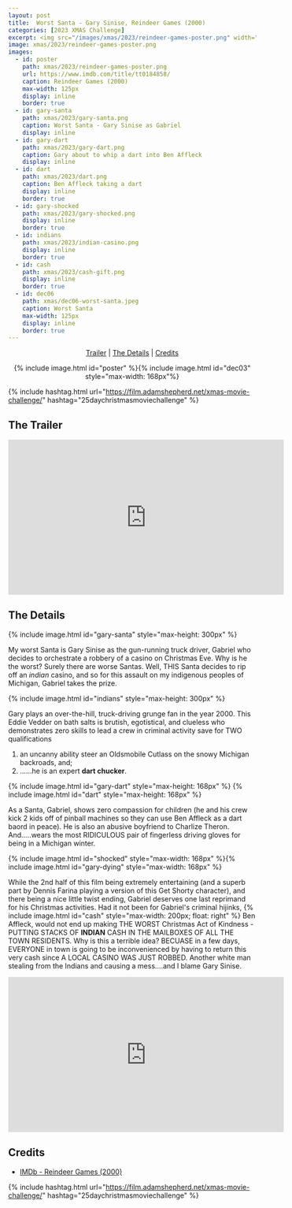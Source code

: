 ```yaml
---
layout: post
title:  Worst Santa - Gary Sinise, Reindeer Games (2000)
categories: [2023 XMAS Challenge]
excerpt: <img src="/images/xmas/2023/reindeer-games-poster.png" width="125px"/>
image: xmas/2023/reindeer-games-poster.png
images:
  - id: poster
    path: xmas/2023/reindeer-games-poster.png
    url: https://www.imdb.com/title/tt0184858/
    caption: Reindeer Games (2000)
    max-width: 125px
    display: inline
    border: true
  - id: gary-santa
    path: xmas/2023/gary-santa.png
    caption: Worst Santa - Gary Sinise as Gabriel
    display: inline    
  - id: gary-dart
    path: xmas/2023/gary-dart.png
    caption: Gary about to whip a dart into Ben Affleck
    display: inline
  - id: dart
    path: xmas/2023/dart.png
    caption: Ben Affleck taking a dart
    display: inline
    border: true
  - id: gary-shocked
    path: xmas/2023/gary-shocked.png
    display: inline
    border: true
  - id: indians
    path: xmas/2023/indian-casino.png
    display: inline
    border: true
  - id: cash
    path: xmas/2023/cash-gift.png
    display: inline
    border: true
  - id: dec06
    path: xmas/dec06-worst-santa.jpeg
    caption: Worst Santa
    max-width: 125px
    display: inline
    border: true
---
```


<div style="text-align: center">
  <p><a href="#the-trailer">Trailer</a> | <a href="#the-details">The Details</a> | <a href="#credits">Credits</a></p>
  <p>{% include image.html id="poster" %}{% include image.html id="dec03" style="max-width: 168px"%}</p>
</div>

{% include hashtag.html url="https://film.adamshepherd.net/xmas-movie-challenge/" hashtag="25daychristmasmoviechallenge" %}

## The Trailer 

<div style="text-align: center">
  <iframe width="560" height="315" src="https://www.youtube.com/embed/H52HE4WE4qw?si=FNcgknww-jhDNcgZ" title="YouTube video player" frameborder="0" allow="accelerometer; autoplay; clipboard-write; encrypted-media; gyroscope; picture-in-picture; web-share" allowfullscreen></iframe>
</div>

## The Details

  {% include image.html id="gary-santa" style="max-height: 300px" %}

My worst Santa is Gary Sinise as the gun-running truck driver, Gabriel who decides to orchestrate a robbery of a casino on Christmas Eve. Why is he the worst? Surely there are worse Santas. Well, THIS Santa decides to rip off an _indian_ casino, and so for this assault on my indigenous peoples of Michigan, Gabriel takes the prize. 

{% include image.html id="indians" style="max-height: 300px" %}

Gary plays an over-the-hill, truck-driving grunge fan in the year 2000. This Eddie Vedder on bath salts is brutish, egotistical, and clueless who demonstrates zero skills to lead a crew in criminal activity save for TWO qualifications 

1. an uncanny ability steer an Oldsmobile Cutlass on the snowy Michigan backroads, and;
2. ......he is an expert **dart chucker**.

{% include image.html id="gary-dart" style="max-height: 168px" %}
{% include image.html id="dart" style="max-height: 168px" %}

As a Santa, Gabriel, shows zero compassion for children (he and his crew kick 2 kids off of pinball machines so they can use Ben Affleck as a dart baord in peace). He is also an abusive boyfriend to Charlize Theron. And.....wears the most RIDICULOUS pair of fingerless driving gloves for being in a Michigan winter.

{% include image.html id="shocked" style="max-width: 168px" %}{% include image.html id="gary-dying" style="max-width: 168px" %}
  
While the 2nd half of this film being extremely entertaining (and a superb part by Dennis Farina playing a version of this Get Shorty character), and there being a nice little twist ending, Gabriel deserves one last reprimand for his Christmas activities. Had it not been for Gabriel's criminal hijinks, {% include image.html id="cash" style="max-width: 200px; float: right" %} Ben Affleck, would not end up making THE WORST Christmas Act of Kindness - PUTTING STACKS OF **INDIAN** CASH IN THE MAILBOXES OF ALL THE TOWN RESIDENTS. Why is this a terrible idea? BECUASE in a few days, EVERYONE in town is going to be inconvenienced by having to return this very cash since A LOCAL CASINO WAS JUST ROBBED. Another white man stealing from the Indians and causing a mess....and I blame Gary Sinise.

<iframe width="560" height="315" src="https://www.youtube.com/embed/c_7V6VgIvTY?si=z3X9lMXccQpj_GWl" title="YouTube video player" frameborder="0" allow="accelerometer; autoplay; clipboard-write; encrypted-media; gyroscope; picture-in-picture; web-share" allowfullscreen></iframe>


## Credits

* [IMDb - Reindeer Games (2000)](https://www.imdb.com/title/tt0184858/)


{% include hashtag.html url="https://film.adamshepherd.net/xmas-movie-challenge/" hashtag="25daychristmasmoviechallenge" %}

<p>&nbsp;</p>
